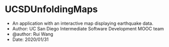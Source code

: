 # UCSDUnfoldingMaps

 * An application with an interactive map displaying earthquake data.
 * Author: UC San Diego Intermediate Software Development MOOC team
 * @author: Rui Wang
 * Date: 2020/01/31
